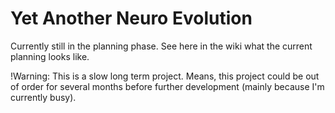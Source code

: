 # Yet Another Neuro Evolution

Currently still in the planning phase. See here in the wiki what the current planning looks like.

!Warning: This is a slow long term project. Means, this project could be out of order for several months before further development (mainly because I'm currently busy).
